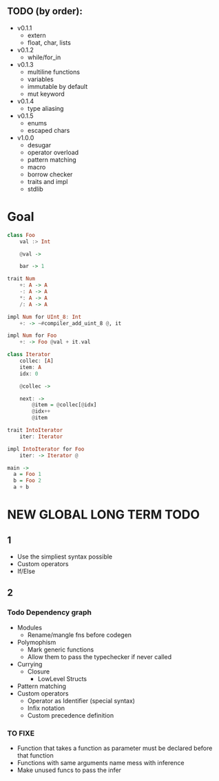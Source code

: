 
## TODO (by order):

- v0.1.1
    - extern
    - float, char, lists
- v0.1.2
    - while/for_in
- v0.1.3
    - multiline functions
    - variables
    - immutable by default
    - mut keyword
- v0.1.4
    - type aliasing
- v0.1.5
    - enums
    - escaped chars
- v1.0.0
    - desugar
    - operator overload
    - pattern matching
    - macro
    - borrow checker
    - traits and impl
    - stdlib

# Goal

```haskell
class Foo
    val :> Int

    @val ->

    bar -> 1

trait Num
    +: A -> A
    -: A -> A
    *: A -> A
    /: A -> A

impl Num for UInt_8: Int
    +: -> ~#compiler_add_uint_8 @, it

impl Num for Foo
    +: -> Foo @val + it.val

class Iterator
    collec: [A]
    item: A
    idx: 0

    @collec ->

    next: -> 
        @item = @collec[@idx]
        @idx++
        @item

trait IntoIterator
    iter: Iterator

impl IntoIterator for Foo
    iter: -> Iterator @

main ->
  a = Foo 1
  b = Foo 2
  a + b
```

# NEW GLOBAL LONG TERM TODO

## 1
  - Use the simpliest syntax possible
  - Custom operators
  - If/Else

## 2

### Todo Dependency graph
  - Modules
    - Rename/mangle fns before codegen
  - Polymophism
    - Mark generic functions
    - Allow them to pass the typechecker if never called
  - Currying
    - Closure
        - LowLevel Structs
  - Pattern matching
  - Custom operators
    - Operator as Identifier (special syntax)
    - Infix notation 
    - Custom precedence definition

### TO FIXE

  - Function that takes a function as parameter must be declared before that function
  - Functions with same arguments name mess with inference 
  - Make unused funcs to pass the infer
